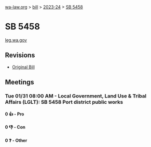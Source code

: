 [wa-law.org](/) > [bill](/bill/) > [2023-24](/bill/2023-24/) > [SB 5458](/bill/2023-24/sb/5458/)

# SB 5458
[leg.wa.gov](https://app.leg.wa.gov/billsummary?BillNumber=5458&Year=2023&Initiative=false)

## Revisions
* [Original Bill](1/)

## Meetings
### Tue 01/31 08:00 AM - Local Government, Land Use & Tribal Affairs (LGLT): SB 5458 Port district public works
#### 0 👍 - Pro

#### 0 👎 - Con

#### 0 ❓ - Other
